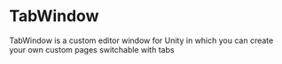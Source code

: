 # TabWindow
TabWindow is a custom editor window for Unity in which you can create your own custom pages switchable with tabs
